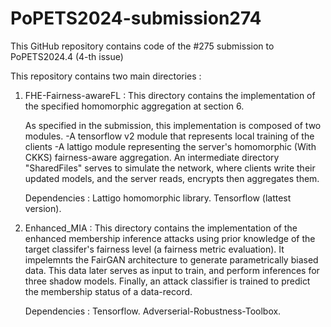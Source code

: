# PoPETS2024-submission274

This GitHub repository contains code of the #275 submission to PoPETS2024.4 (4-th issue)

This repository contains two main directories : 

1) FHE-Fairness-awareFL : This directory contains the implementation of the specified homomorphic aggregation at section 6.

     As specified in the submission, this implementation is composed of two modules.
             -A tensorflow v2 module that represents local training of the clients
             -A lattigo module representing the server's homomorphic (With CKKS) fairness-aware aggregation.
     An intermediate directory "SharedFiles" serves to simulate the network, where clients write their updated models, and the server reads, encrypts then aggregates them.  

    Dependencies :
       Lattigo homomorphic library.
       Tensorflow (lattest version).


3) Enhanced_MIA : This directory contains the implementation of the enhanced membership inference attacks using prior knowledge of the target classifer's fairness level (a fairness metric evaluation). It impelemnts the FairGAN architecture to generate parametrically biased data. This data later serves as input to train, and perform inferences for three shadow models. Finally, an attack classifier is trained to predict the membership status of a data-record.
 
    Dependencies :
      Tensorflow.
      Adverserial-Robustness-Toolbox.

       
